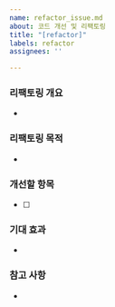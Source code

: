 ```yaml
---
name: refactor_issue.md
about: 코드 개선 및 리팩토링
title: "[refactor]"
labels: refactor
assignees: ''

---
```


### 리팩토링 개요
<!-- 어떤 코드를 리팩토링할지 간략하게 설명해주세요. -->
- 
### 리팩토링 목적
<!-- 리팩토링이 필요한 이유를 설명해주세요. -->
- 
### 개선할 항목
<!-- 어떤 부분을 개선할지 리스트로 작성해주세요. -->
- [ ] 
### 기대 효과
<!-- 리팩토링 후 기대되는 효과를 정리해주세요. -->
- 
### 참고 사항
<!-- 참고할 만한 자료가 있다면 추가해주세요. -->
-
